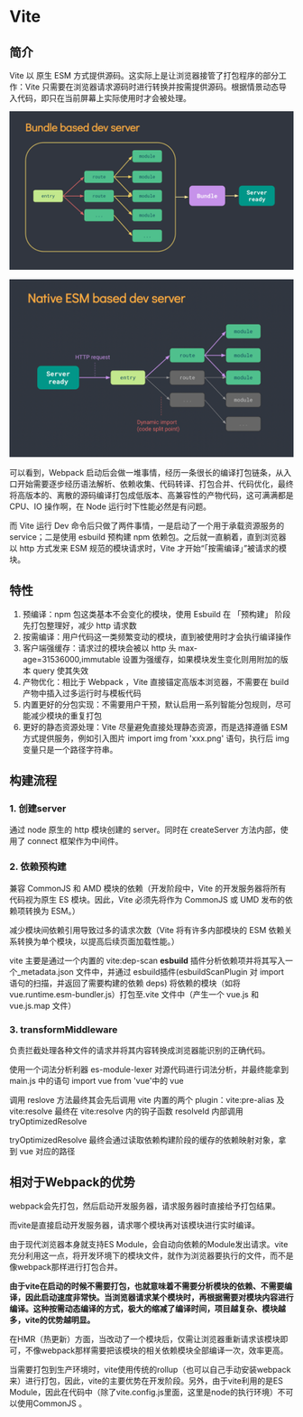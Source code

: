 # Vite

## 简介
Vite 以 原生 ESM 方式提供源码。这实际上是让浏览器接管了打包程序的部分工作：Vite 只需要在浏览器请求源码时进行转换并按需提供源码。根据情景动态导入代码，即只在当前屏幕上实际使用时才会被处理。

![bundle](../.vuepress/public/images/vite-normal.png)

![esm](../.vuepress/public/images/vite-esm.png)

可以看到，Webpack 启动后会做一堆事情，经历一条很长的编译打包链条，从入口开始需要逐步经历语法解析、依赖收集、代码转译、打包合并、代码优化，最终将高版本的、离散的源码编译打包成低版本、高兼容性的产物代码，这可满满都是 CPU、IO 操作啊，在 Node 运行时下性能必然是有问题。

而 Vite 运行 Dev 命令后只做了两件事情，一是启动了一个用于承载资源服务的 service；二是使用 esbuild 预构建 npm 依赖包。之后就一直躺着，直到浏览器以 http 方式发来 ESM 规范的模块请求时，Vite 才开始“「按需编译」”被请求的模块。

## 特性
1. 预编译：npm 包这类基本不会变化的模块，使用 Esbuild 在 「预构建」 阶段先打包整理好，减少 http 请求数
2. 按需编译：用户代码这一类频繁变动的模块，直到被使用时才会执行编译操作
3. 客户端强缓存：请求过的模块会被以 http 头 max-age=31536000,immutable 设置为强缓存，如果模块发生变化则用附加的版本 query 使其失效
4. 产物优化：相比于 Webpack ，Vite 直接锚定高版本浏览器，不需要在 build 产物中插入过多运行时与模板代码
5. 内置更好的分包实现：不需要用户干预，默认启用一系列智能分包规则，尽可能减少模块的重复打包
6. 更好的静态资源处理：Vite 尽量避免直接处理静态资源，而是选择遵循 ESM 方式提供服务，例如引入图片 import img from 'xxx.png' 语句，执行后 img 变量只是一个路径字符串。

## 构建流程
### 1. 创建server

通过 node 原生的 http 模块创建的 server。同时在 createServer 方法内部，使用了 connect 框架作为中间件。

### 2. 依赖预构建

兼容 CommonJS 和 AMD 模块的依赖（开发阶段中，Vite 的开发服务器将所有代码视为原生 ES 模块。因此，Vite 必须先将作为 CommonJS 或 UMD 发布的依赖项转换为 ESM。）

减少模块间依赖引用导致过多的请求次数（Vite 将有许多内部模块的 ESM 依赖关系转换为单个模块，以提高后续页面加载性能。）

vite 主要是通过一个内置的 vite:dep-scan **esbuild** 插件分析依赖项并将其写入一个_metadata.json 文件中，并通过 esbuild插件(esbuildScanPlugin 对 import 语句的扫描，并返回了需要构建的依赖 deps) 将依赖的模块（如将 vue.runtime.esm-bundler.js）打包至.vite 文件中（产生一个 vue.js 和 vue.js.map 文件）

### 3. transformMiddleware

负责拦截处理各种文件的请求并将其内容转换成浏览器能识别的正确代码。

使用一个词法分析利器 es-module-lexer 对源代码进行词法分析，并最终能拿到 main.js 中的语句 import vue from 'vue'中的 vue

调用 reslove 方法最终其会先后调用 vite 内置的两个 plugin：vite:pre-alias 及 vite:resolve
最终在 vite:resolve 内的钩子函数 resolveId 内部调用 tryOptimizedResolve

tryOptimizedResolve 最终会通过读取依赖构建阶段的缓存的依赖映射对象，拿到 vue 对应的路径

## 相对于Webpack的优势
webpack会先打包，然后启动开发服务器，请求服务器时直接给予打包结果。

而vite是直接启动开发服务器，请求哪个模块再对该模块进行实时编译。

由于现代浏览器本身就支持ES Module，会自动向依赖的Module发出请求。vite充分利用这一点，将开发环境下的模块文件，就作为浏览器要执行的文件，而不是像webpack那样进行打包合并。

**由于vite在启动的时候不需要打包，也就意味着不需要分析模块的依赖、不需要编译，因此启动速度非常快。当浏览器请求某个模块时，再根据需要对模块内容进行编译。这种按需动态编译的方式，极大的缩减了编译时间，项目越复杂、模块越多，vite的优势越明显。**

在HMR（热更新）方面，当改动了一个模块后，仅需让浏览器重新请求该模块即可，不像webpack那样需要把该模块的相关依赖模块全部编译一次，效率更高。

当需要打包到生产环境时，vite使用传统的rollup（也可以自己手动安装webpack来）进行打包，因此，vite的主要优势在开发阶段。另外，由于vite利用的是ES Module，因此在代码中（除了vite.config.js里面，这里是node的执行环境）不可以使用CommonJS 。